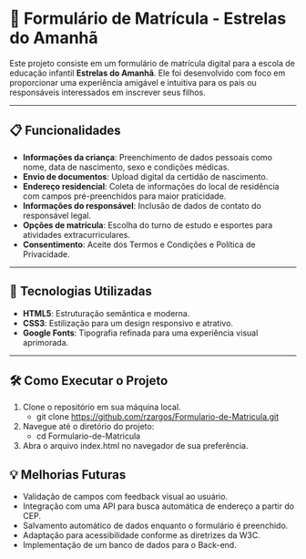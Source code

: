 # 🌟 Formulário de Matrícula - Estrelas do Amanhã

Este projeto consiste em um formulário de matrícula digital para a escola de educação infantil **Estrelas do Amanhã**. Ele foi desenvolvido com foco em proporcionar uma experiência amigável e intuitiva para os pais ou responsáveis interessados em inscrever seus filhos.

---

## 📋 Funcionalidades

- **Informações da criança**: Preenchimento de dados pessoais como nome, data de nascimento, sexo e condições médicas.
- **Envio de documentos**: Upload digital da certidão de nascimento.
- **Endereço residencial**: Coleta de informações do local de residência com campos pré-preenchidos para maior praticidade.
- **Informações do responsável**: Inclusão de dados de contato do responsável legal.
- **Opções de matrícula**: Escolha do turno de estudo e esportes para atividades extracurriculares.
- **Consentimento**: Aceite dos Termos e Condições e Política de Privacidade.

---

## 🚀 Tecnologias Utilizadas

- **HTML5**: Estruturação semântica e moderna.
- **CSS3**: Estilização para um design responsivo e atrativo.
- **Google Fonts**: Tipografia refinada para uma experiência visual aprimorada.

---

## 🛠️ Como Executar o Projeto

1. Clone o repositório em sua máquina local.
    - git clone https://github.com/rzargos/Formulario-de-Matricula.git
2. Navegue até o diretório do projeto:
    - cd Formulario-de-Matricula
3. Abra o arquivo index.html no navegador de sua preferência.

## 💡 Melhorias Futuras
- Validação de campos com feedback visual ao usuário.
- Integração com uma API para busca automática de endereço a partir do CEP.
- Salvamento automático de dados enquanto o formulário é preenchido.
- Adaptação para acessibilidade conforme as diretrizes da W3C.
- Implementação de um banco de dados para o Back-end.